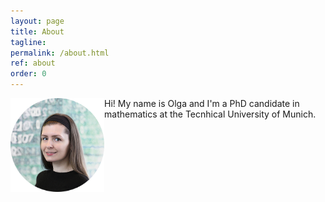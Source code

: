 ```yaml
---
layout: page
title: About
tagline: 
permalink: /about.html
ref: about
order: 0
---
```


<img align="left" src="assets/images/olga4.jpg" width="150" height="150" id="hp">
Hi! My name is Olga and I'm a PhD candidate in mathematics at the Tecnhical University of Munich.
<br>
<br>
<br>
<br>








<!---
[Go to the Home Page]({{ '/' | absolute_url }})
![image](/assets/images/numbers14.jpg)
-->
